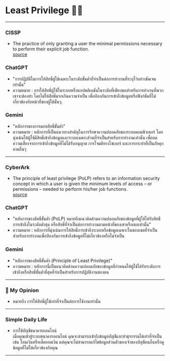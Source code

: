 # Least Privilege 🖐🏻

---

### CISSP
* The practice of only granting a user the minimal permissions necessary to perform their explicit job function.  
 [source](https://www.isc2.org/certifications/cissp/cissp-student-glossary#1)

### ChatGPT
* "การปฏิบัติในการให้สิทธิ์ผู้ใช้เฉพาะในระดับขั้นต่ำที่จำเป็นต่อการทำงานที่ระบุไว้อย่างชัดเจนเท่านั้น"  
* ความหมาย : การให้สิทธิ์ผู้ใช้ในระบบหรือแอปพลิเคชันในระดับที่เพียงพอสำหรับการทำงานที่พวกเขาจะต้องทำ โดยไม่ให้สิทธิ์มากเกินความจำเป็น เพื่อป้องกันการเข้าถึงข้อมูลหรือฟังก์ชันที่ไม่เกี่ยวข้องกับหน้าที่ของผู้ใช้นั้นๆ.

### Gemini
* "หลักการของการมอบสิทธิ์ขั้นต่ำ"   
*  ความหมาย : หลักการที่เป็นแนวทางสำคัญในการรักษาความปลอดภัยของระบบคอมพิวเตอร์ โดยมุ่งเน้นให้ผู้ใช้มีสิทธิ์เข้าถึงข้อมูลและระบบเฉพาะส่วนที่จำเป็นสำหรับการทำงานเท่านั้น เพื่อลดความเสี่ยงจากการเข้าถึงข้อมูลที่ไม่ได้รับอนุญาต การโจมตีทางไซเบอร์ และการกระทำที่เป็นภัยคุกคามอื่นๆ
  
---

### CyberArk
* The principle of least privilege (PoLP) refers to an information security concept in which a user is given the minimum levels of access – or permissions – needed to perform his/her job functions.   
 [source](https://www.cyberark.com/what-is/least-privilege/)

### ChatGPT
* "หลักการของสิทธิ์ขั้นต่ำ (PoLP) หมายถึงแนวคิดด้านความปลอดภัยของข้อมูลที่ผู้ใช้ได้รับสิทธิ์การเข้าถึงในระดับต่ำสุด หรือสิทธิ์ที่จำเป็นต่อการทำงานตามหน้าที่ของเขาหรือเธอเท่านั้น"   
* ความหมาย : หลักการที่มุ่งเน้นการให้สิทธิ์การเข้าถึงระบบหรือข้อมูลเฉพาะในขอบเขตที่จำเป็นสำหรับการทำงานเพื่อป้องกันการเข้าถึงข้อมูลที่ไม่เกี่ยวข้องหรือไม่จำเป็น

### Gemini
* "หลักการของสิทธิ์ขั้นต่ำ (Principle of Least Privilege)"
* ความหมาย : หลักการนี้เป็นแนวคิดด้านความปลอดภัยของข้อมูลที่กำหนดให้ผู้ใช้ได้รับระดับการเข้าถึงหรือสิทธิ์ขั้นต่ำที่สุดที่จำเป็นสำหรับการปฏิบัติงานของตน
  
---

### 💭 My Opinion
* หมายถึง การให้สิทธิ์ผู้ใช้เท่าที่จำเป็นต่อการใช้งานเท่านั้น
  
---

### Simple Daily Life
* การใช้บัญชีธนาคารออนไลน์   
    เมื่อคุณเข้าสู่ระบบธนาคารออนไลน์ คุณจะสามารถเข้าถึงข้อมูลบัญชีและทำธุรกรรมได้เท่าที่จำเป็น เช่น โอนเงินหรือเช็คยอดเงิน แต่คุณจะไม่สามารถแก้ไขข้อมูลส่วนตัวของเจ้าของบัญชีคนอื่นหรือดูข้อมูลที่ไม่ได้เกี่ยวข้องกับคุณ
  
---
